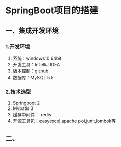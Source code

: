 # SpringBoot项目的搭建
## 一、集成开发环境
### 1.开发环境
1. 系统：windows10 64bit
2. 开发工具：IntelliJ IDEA
3. 版本控制：github
4. 数据库：MySQL 5.5
### 2.技术选型
1. Springboot 2
2. Mybatis 3
3. 缓存中间件： redis
4. 开源工具包：easyexcel,apache poi,junit,lombok等
## 二、
